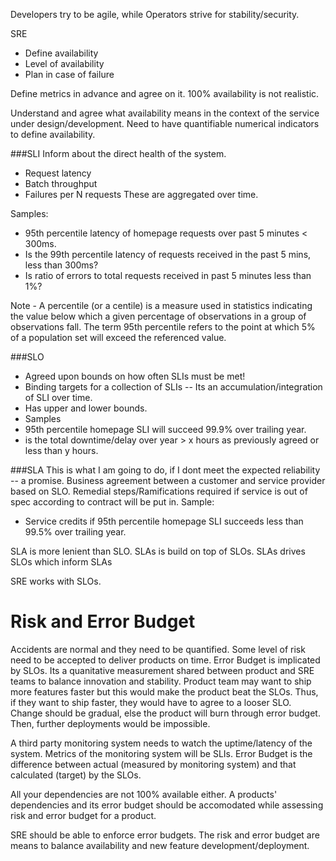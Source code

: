 Developers try to be agile, while Operators strive for stability/security.

SRE
- Define availability
- Level of availability
- Plan in case of failure

Define metrics in advance and agree on it.
100% availability is not realistic.

Understand and agree what availability means in the context of the service under design/development.
Need to have quantifiable numerical indicators to define availability.

###SLI
Inform about the direct health of the system.
- Request latency
- Batch throughput
- Failures per N requests
These are aggregated over time.

Samples:
- 95th percentile latency of homepage requests over past 5 minutes < 300ms.
- Is the 99th percentile latency of requests received in the past 5 mins, less than 300ms?
- Is ratio of errors to total requests received in past 5 minutes less than 1%?

Note - 
A percentile (or a centile) is a measure used in statistics indicating 
the value below which a given percentage of observations in a group of 
observations fall. The term 95th percentile refers to the point at which
5% of a population set will exceed the referenced value. 

###SLO
- Agreed upon bounds on how often SLIs must be met!
- Binding targets for a collection of SLIs -- Its an accumulation/integration of SLI over time.
- Has upper and lower bounds.
- Samples
- 95th percentile homepage SLI will succeed 99.9% over trailing year.
- is the total downtime/delay over year > x hours as previously agreed or less than y hours.
  

###SLA
This is what I am going to do, if I dont meet the expected reliability -- a promise.
Business agreement between a customer and service provider based on SLO.
Remedial steps/Ramifications required if service is out of spec according to contract will be put in.
Sample:
- Service credits if 95th percentile homepage SLI succeeds less than 99.5% over trailing year.

SLA is more lenient than SLO. SLAs is build on top of SLOs.
SLAs drives SLOs which inform SLAs

SRE works with SLOs.


# Risk and Error Budget
Accidents are normal and they need to be quantified.
Some level of risk need to be accepted to deliver products on time.
Error Budget is implicated by SLOs. Its a quanitative measurement
shared between product and SRE teams to balance innovation and stability.
Product team may want to ship more features faster but this would make 
the product beat the SLOs. Thus, if they want to ship faster, they would 
have to agree to a looser SLO.
Change should be gradual, else the product will burn through error budget.
Then, further deployments would be impossible.

A third party monitoring system needs to watch the uptime/latency of the system.
Metrics of the monitoring system will be SLIs. Error Budget is the difference between
actual (measured by monitoring system) and that calculated (target) by the SLOs.

All your dependencies are not 100% available either. A products' dependencies
and its error budget should be accomodated while assessing risk and error budget for
a product.

SRE should be able to enforce error budgets. The risk and error budget are means to balance
availability and new feature development/deployment.
